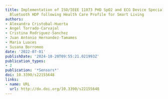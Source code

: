 ```yaml
---
title: Implementation of ISO/IEEE 11073 PHD SpO2 and ECG Device Specializations over
  Bluetooth HDP following Health Care Profile for Smart Living
authors:
- Alexandra Cristobal-Huerta
- Angel Torrado-Carvajal
- Cristina Rodriguez-Sanchez
- Juan Antonio Hernandez-Tamames
- Maria Luaces
- Susana Borromeo
date: '2022-07-01'
publishDate: '2024-10-20T09:55:21.021993Z'
publication_types:
- 2
publication: '*Sensors*'
doi: 10.3390/s22155648
links:
- name: URL
  url: http://dx.doi.org/10.3390/s22155648
---
```

